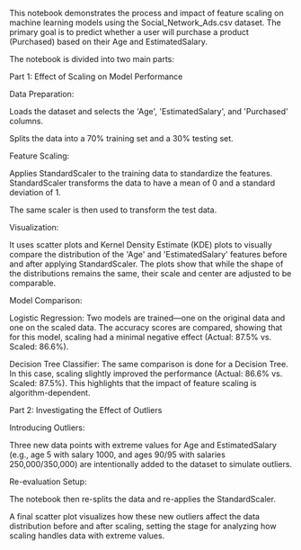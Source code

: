 This notebook demonstrates the process and impact of feature scaling on machine learning models using the Social_Network_Ads.csv dataset. The primary goal is to predict whether a user will purchase a product (Purchased) based on their Age and EstimatedSalary.

The notebook is divided into two main parts:

Part 1: Effect of Scaling on Model Performance

Data Preparation:

Loads the dataset and selects the 'Age', 'EstimatedSalary', and 'Purchased' columns.

Splits the data into a 70% training set and a 30% testing set.

Feature Scaling:

Applies StandardScaler to the training data to standardize the features. StandardScaler transforms the data to have a mean of 0 and a standard deviation of 1.

The same scaler is then used to transform the test data.

Visualization:

It uses scatter plots and Kernel Density Estimate (KDE) plots to visually compare the distribution of the 'Age' and 'EstimatedSalary' features before and after applying StandardScaler. The plots show that while the shape of the distributions remains the same, their scale and center are adjusted to be comparable.

Model Comparison:

Logistic Regression: Two models are trained—one on the original data and one on the scaled data. The accuracy scores are compared, showing that for this model, scaling had a minimal negative effect (Actual: 87.5% vs. Scaled: 86.6%).

Decision Tree Classifier: The same comparison is done for a Decision Tree. In this case, scaling slightly improved the performance (Actual: 86.6% vs. Scaled: 87.5%). This highlights that the impact of feature scaling is algorithm-dependent.

Part 2: Investigating the Effect of Outliers

Introducing Outliers:

Three new data points with extreme values for Age and EstimatedSalary (e.g., age 5 with salary 1000, and ages 90/95 with salaries 250,000/350,000) are intentionally added to the dataset to simulate outliers.

Re-evaluation Setup:

The notebook then re-splits the data and re-applies the StandardScaler.

A final scatter plot visualizes how these new outliers affect the data distribution before and after scaling, setting the stage for analyzing how scaling handles data with extreme values.
